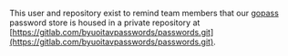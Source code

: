 This user and repository exist to remind team members that our [gopass](https://www.justwatch.com/gopass/) password store is housed in a private repository at [https://gitlab.com/byuoitavpasswords/passwords.git](https://gitlab.com/byuoitavpasswords/passwords.git).
